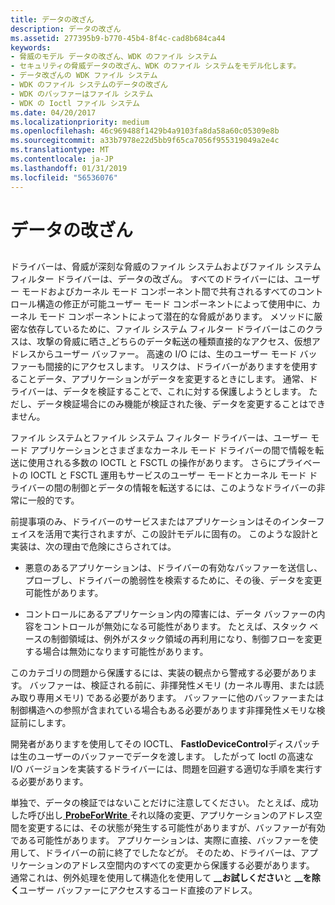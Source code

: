 ```yaml
---
title: データの改ざん
description: データの改ざん
ms.assetid: 277395b9-b770-45b4-8f4c-cad8b684ca44
keywords:
- 脅威のモデル データの改ざん、WDK のファイル システム
- セキュリティの脅威データの改ざん、WDK のファイル システムをモデル化します。
- データ改ざんの WDK ファイル システム
- WDK のファイル システムのデータの改ざん
- WDK のバッファーはファイル システム
- WDK の Ioctl ファイル システム
ms.date: 04/20/2017
ms.localizationpriority: medium
ms.openlocfilehash: 46c969488f1429b4a9103fa8da58a60c05309e8b
ms.sourcegitcommit: a33b7978e22d5bb9f65ca7056f955319049a2e4c
ms.translationtype: MT
ms.contentlocale: ja-JP
ms.lasthandoff: 01/31/2019
ms.locfileid: "56536076"
---
```

# <a name="tampering-with-data"></a>データの改ざん


## <span id="ddk_tampering_with_data_if"></span><span id="DDK_TAMPERING_WITH_DATA_IF"></span>


ドライバーは、脅威が深刻な脅威のファイル システムおよびファイル システム フィルター ドライバーは、データの改ざん。 すべてのドライバーには、ユーザー モードおよびカーネル モード コンポーネント間で共有されるすべてのコントロール構造の修正が可能ユーザー モード コンポーネントによって使用中に、カーネル モード コンポーネントによって潜在的な脅威があります。 メソッドに厳密な依存しているために、ファイル システム フィルター ドライバーはこのクラスは、攻撃の脅威に晒さ\_どちらのデータ転送の種類直接的なアクセス、仮想アドレスからユーザー バッファー。 高速の I/O には、生のユーザー モード バッファーも間接的にアクセスします。 リスクは、ドライバーがありますを使用することデータ、アプリケーションがデータを変更するときにします。 通常、ドライバーは、データを検証することで、これに対する保護しようとします。 ただし、データ検証場合にのみ機能が検証された後、データを変更することはできません。

ファイル システムとファイル システム フィルター ドライバーは、ユーザー モード アプリケーションとさまざまなカーネル モード ドライバーの間で情報を転送に使用される多数の IOCTL と FSCTL の操作があります。 さらにプライベートの IOCTL と FSCTL 運用もサービスのユーザー モードとカーネル モード ドライバーの間の制御とデータの情報を転送するには、このようなドライバーの非常に一般的です。

前提事項のみ、ドライバーのサービスまたはアプリケーションはそのインターフェイスを活用で実行されますが、この設計モデルに固有の。 このような設計と実装は、次の理由で危険にさらされては。

-   悪意のあるアプリケーションは、ドライバーの有効なバッファーを送信し、プローブし、ドライバーの脆弱性を検索するために、その後、データを変更可能性があります。

-   コントロールにあるアプリケーション内の障害には、データ バッファーの内容をコントロールが無効になる可能性があります。 たとえば、スタック ベースの制御領域は、例外がスタック領域の再利用になり、制御フローを変更する場合は無効になります可能性があります。

このカテゴリの問題から保護するには、実装の観点から警戒する必要があります。 バッファーは、検証される前に、非揮発性メモリ (カーネル専用、または読み取り専用メモリ) である必要があります。 バッファーに他のバッファーまたは制御構造への参照が含まれている場合もある必要があります非揮発性メモリな検証前にします。

開発者がありますを使用してその IOCTL、 **FastIoDeviceControl**ディスパッチは生のユーザーのバッファーでデータを渡します。 したがって Ioctl の高速な I/O バージョンを実装するドライバーには、問題を回避する適切な手順を実行する必要があります。

単独で、データの検証ではないことだけに注意してください。 たとえば、成功した呼び出し[ **ProbeForWrite** ](https://msdn.microsoft.com/library/windows/hardware/ff559879)それ以降の変更、アプリケーションのアドレス空間を変更するには、その状態が発生する可能性がありますが、バッファーが有効である可能性があります。 アプリケーションは、実際に直接、バッファーを使用して、ドライバーの前に終了でしたなどが。 そのため、ドライバーは、アプリケーションのアドレス空間内のすべての変更から保護する必要があります。 通常これは、例外処理を使用して構造化を使用して **\_\_お試しください**と **\_\_を除く**ユーザー バッファーにアクセスするコード直接のアドレス。

 

 




